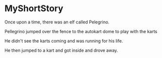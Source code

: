 # MyShortStory

Once upon a time, there was an elf called Pelegrino. 

Pellegrino jumped over the fence to the autokart dome to play with the karts

He didn't see the karts coming and was running for his life.

He then jumped to a kart and got inside and drove away.

